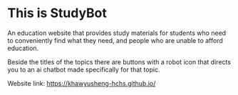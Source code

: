 # This is StudyBot
An education website that provides study materials for students who need to conveniently find what they need, and people who are unable to afford education.

Beside the titles of the topics there are buttons with a robot icon that directs you to an ai chatbot made specifically for that topic.

Website link: https://khawyusheng-hchs.github.io/
